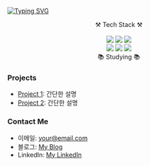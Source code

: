 

[![Typing SVG](https://readme-typing-svg.demolab.com?font=Fira+Code&weight=600&size=60&pause=3000&color=22ABF7&background=2D2D2D00&center=true&vCenter=true&multiline=true&random=false&width=1000&height=100&lines=Welcome+to+Jino's+Github)](https://git.io/typing-svg)

<div align="center">
  ⚒️ Tech Stack ⚒️
  <div align="center">
  <br />
  <img src="https://img.shields.io/badge/HTML5-E34F26?style=for-the-badge&logo=html5&logoColor=white" /> 
  <img src="https://img.shields.io/badge/CSS3-1572B6?style=for-the-badge&logo=css3&logoColor=white" />
  <img src="https://img.shields.io/badge/JavaScript-F7DF1E?style=for-the-badge&logo=JavaScript&logoColor=white" />
  <br />
  <img src="https://img.shields.io/badge/React-20232A?style=for-the-badge&logo=react&logoColor=61DAFB" />
  <img src="https://img.shields.io/badge/Redux-593D88?style=for-the-badge&logo=redux&logoColor=white" />
  <img src="https://img.shields.io/badge/styled--components-DB7093?style=for-the-badge&logo=styled-components&logoColor=white" />
  
</div>
</div>


<div align="center">
  📚 Studying 📚
</div>

### Projects

- [Project 1](link-to-project1): 간단한 설명
- [Project 2](link-to-project2): 간단한 설명

### Contact Me

- 이메일: your@email.com
- 블로그: [My Blog](link-to-blog)
- LinkedIn: [My LinkedIn](link-to-linkedin)
